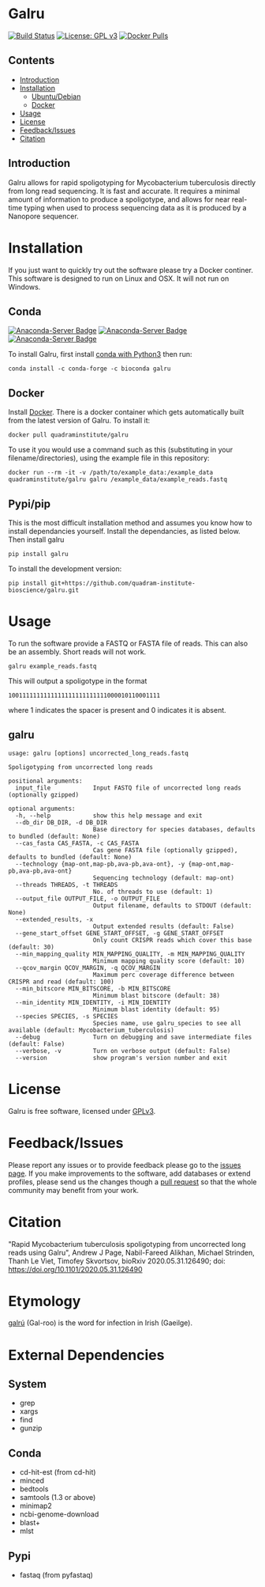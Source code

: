 # Galru
[![Build Status](https://travis-ci.org/quadram-institute-bioscience/galru.svg?branch=master)](https://travis-ci.org/quadram-institute-bioscience/galru)
[![License: GPL v3](https://img.shields.io/badge/License-GPL%20v3-brightgreen.svg)](https://github.com/quadram-institute-bioscience/galru/blob/master/LICENSE)
[![Docker Pulls](https://img.shields.io/docker/pulls/andrewjpage/galru.svg)](https://hub.docker.com/r/quadraminstitute/galru)  

## Contents
  * [Introduction](#introduction)
  * [Installation](#installation)
    * [Ubuntu/Debian](#ubuntudebian)
    * [Docker](#docker)
  * [Usage](#usage)
  * [License](#license)
  * [Feedback/Issues](#feedbackissues)
  * [Citation](#citation)

## Introduction
Galru allows for rapid spoligotyping for Mycobacterium tuberculosis directly from long read sequencing. It is fast and accurate. It requires a minimal amount of information to produce a spoligotype, and allows for near real-time typing when used to process sequencing data as it is produced by a Nanopore sequencer. 


# Installation
If you just want to quickly try out the software please try a Docker continer. This software is designed to run on Linux and OSX. It will not run on Windows.

## Conda
[![Anaconda-Server Badge](https://anaconda.org/bioconda/galru/badges/latest_release_date.svg)](https://anaconda.org/bioconda/galru)
[![Anaconda-Server Badge](https://anaconda.org/bioconda/galru/badges/platforms.svg)](https://anaconda.org/bioconda/galru)
[![Anaconda-Server Badge](https://anaconda.org/bioconda/galru/badges/downloads.svg)](https://anaconda.org/bioconda/galru)

To install Galru, first install [conda with Python3](https://conda.io/en/latest/miniconda.html) then run:

```
conda install -c conda-forge -c bioconda galru
```

## Docker
Install [Docker](https://www.docker.com/).  There is a docker container which gets automatically built from the latest version of Galru. To install it:

```
docker pull quadraminstitute/galru
```

To use it you would use a command such as this (substituting in your filename/directories), using the example file in this repository:
```
docker run --rm -it -v /path/to/example_data:/example_data quadraminstitute/galru galru /example_data/example_reads.fastq
```

## Pypi/pip
This is the most difficult installation method and assumes you know how to install dependancies yourself.  Install the dependancies, as listed below.  Then install galru
```
pip install galru
```

To install the development version:
```
pip install git+https://github.com/quadram-institute-bioscience/galru.git
```


# Usage
To run the software provide a FASTQ or FASTA file of reads. This can also be an assembly. Short reads will not work.
```
galru example_reads.fastq
```
This will output a spoligotype in the format
```
1001111111111111111111111111000010110001111
```
where 1 indicates the spacer is present and 0 indicates it is absent.
	

## galru

```
usage: galru [options] uncorrected_long_reads.fastq

Spoligotyping from uncorrected long reads

positional arguments:
  input_file            Input FASTQ file of uncorrected long reads (optionally gzipped)

optional arguments:
  -h, --help            show this help message and exit
  --db_dir DB_DIR, -d DB_DIR
                        Base directory for species databases, defaults to bundled (default: None)
  --cas_fasta CAS_FASTA, -c CAS_FASTA
                        Cas gene FASTA file (optionally gzipped), defaults to bundled (default: None)
  --technology {map-ont,map-pb,ava-pb,ava-ont}, -y {map-ont,map-pb,ava-pb,ava-ont}
                        Sequencing technology (default: map-ont)
  --threads THREADS, -t THREADS
                        No. of threads to use (default: 1)
  --output_file OUTPUT_FILE, -o OUTPUT_FILE
                        Output filename, defaults to STDOUT (default: None)
  --extended_results, -x
                        Output extended results (default: False)
  --gene_start_offset GENE_START_OFFSET, -g GENE_START_OFFSET
                        Only count CRISPR reads which cover this base (default: 30)
  --min_mapping_quality MIN_MAPPING_QUALITY, -m MIN_MAPPING_QUALITY
                        Minimum mapping quality score (default: 10)
  --qcov_margin QCOV_MARGIN, -q QCOV_MARGIN
                        Maximum perc coverage difference between CRISPR and read (default: 100)
  --min_bitscore MIN_BITSCORE, -b MIN_BITSCORE
                        Minimum blast bitscore (default: 38)
  --min_identity MIN_IDENTITY, -i MIN_IDENTITY
                        Minimum blast identity (default: 95)
  --species SPECIES, -s SPECIES
                        Species name, use galru_species to see all available (default: Mycobacterium_tuberculosis)
  --debug               Turn on debugging and save intermediate files (default: False)
  --verbose, -v         Turn on verbose output (default: False)
  --version             show program's version number and exit
```


# License
Galru is free software, licensed under [GPLv3](https://raw.githubusercontent.com/quadram-institute-bioscience/galru/master/VERSION/LICENSE).

# Feedback/Issues
Please report any issues or to provide feedback please go to the [issues page](https://github.com/quadram-institute-bioscience/galru/issues). If you make improvements to the software, add databases or extend profiles, please send us the changes though a [pull request](https://github.com/quadram-institute-bioscience/galru/pulls) so that the whole community may benefit from your work.

# Citation
"Rapid Mycobacterium tuberculosis spoligotyping from uncorrected long reads using Galru",
Andrew J Page, Nabil-Fareed Alikhan, Michael Strinden, Thanh Le Viet, Timofey Skvortsov,
bioRxiv 2020.05.31.126490; doi: https://doi.org/10.1101/2020.05.31.126490

# Etymology
[galrú](https://www.teanglann.ie/en/fgb/galr%C3%BA) (Gal-roo) is the word for infection in Irish (Gaeilge). 

# External Dependencies
## System
* grep
* xargs
* find 
* gunzip

## Conda
* cd-hit-est (from cd-hit)
* minced
* bedtools
* samtools (1.3 or above)
* minimap2
* ncbi-genome-download 
* blast+
* mlst

## Pypi
* fastaq (from pyfastaq)

